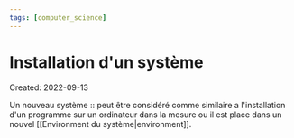 ```yaml
---
tags: [computer_science] 
---
```

# Installation d'un système
Created: 2022-09-13

Un nouveau système :: peut être considéré comme similaire a l'installation d'un programme sur un ordinateur dans la mesure ou il est place dans un nouvel [[Environment du système|environment]].
<!--SR:!2022-09-16,2,230-->